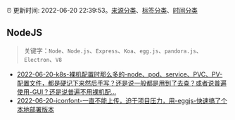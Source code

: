 :alarm_clock: 更新时间: 2022-06-20 22:39:53。[来源分类](../README.md)、[标签分类](../TAGS.md)、[时间分类](../TIMELINE.md)

## NodeJS


> 关键字：`Node`、`Node.js`、`Express`、`Koa`、`egg.js`、`pandora.js`、`Electron`、`V8`



- [2022-06-20-k8s-裸机配置时那么多的-node、pod、service、PVC、PV-配置文件，都是硬记下来然后手写？还是说一般都是用到了去查？或者说普遍使用-GUI？还是说普遍不用裸机配...](https://www.v2ex.com/t/860978) 
- [2022-06-20-iconfont-一直不能上传，迫于项目压力，用-eggjs-快速搞了个本地部署版本](https://www.v2ex.com/t/860972) 